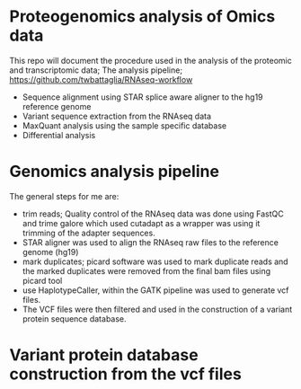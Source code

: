 # Proteogenomics analysis of Omics data

This repo will document the procedure used in the analysis of the proteomic and transcriptomic data; The analysis pipeline; https://github.com/twbattaglia/RNAseq-workflow
- Sequence alignment using STAR splice aware aligner to the hg19 reference genome
- Variant sequence extraction from the RNAseq data
- MaxQuant analysis using the sample specific database
- Differential analysis

# Genomics analysis pipeline
The general steps for me are:
- trim reads; Quality control of the RNAseq data was done using FastQC and trime galore which used cutadapt as a wrapper was using it trimming of the adapter sequences.
- STAR aligner was used to align the RNAseq raw files to the reference genome (hg19)
- mark duplicates; picard software was used to mark duplicate reads and the marked duplicates were removed from the final bam files using picard tool
- use HaplotypeCaller, within the GATK pipeline was used to generate vcf files. 
- The VCF files were then filtered and used in the construction of a variant protein sequence database.

# Variant protein database construction from the vcf files
